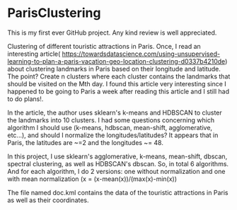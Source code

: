 # ParisClustering
This is my first ever GitHub project. Any kind review is well appreciated.

Clustering of different touristic attractions in Paris.
Once, I read an interesting article( https://towardsdatascience.com/using-unsupervised-learning-to-plan-a-paris-vacation-geo-location-clustering-d0337b4210de) about clustering landmarks in Paris based on their longitude and latitude. The point? Create n clusters where each cluster contains the landmarks that should be visited on the Mth day. I found this article very interesting since I happened to be going to Paris a week after reading this article and I still had to do plans!.

In the article, the author uses sklearn's k-means and HDBSCAN to cluster the landmarks into 10 clusters.
I had some questions concerning which algorithm I should use (k-means, hdbscan, mean-shift, agglomerative, etc...), and should I normalize the longitudes/latitudes? It appears that in Paris, the latitudes are ~=2 and the longitudes ~= 48. 

In this project, I use sklearn's agglomerative, k-means, mean-shift, dbscan, spectral clustering, as well as HDBSCAN's dbscan. So, in total 6 algorithms. And for each algorithm, I do 2 versions: one without normalization and one with mean normalization (x = (x-mean(x))/(max(x)-min(x))

The file named doc.kml contains the data of the touristic attractions in Paris as well as their coordinates.




